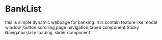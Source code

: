 # BankList

this is simple dynamic webpage for banking. it is contain feature like modal window ,button scrolling,page navigation,tabed component,Sticky Navigation,lazy loading, slider component
